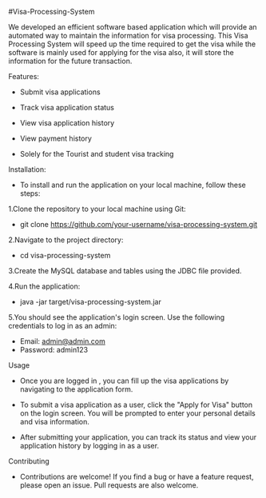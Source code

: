 #Visa-Processing-System

We developed an efficient software based application which will provide an automated way to maintain the information for visa processing. This Visa Processing System will speed up the time required to get the visa while the software is mainly used for applying for the visa also, it will store the information for the future transaction. 


Features:
* Submit visa applications

* Track visa application status

* View visa application history

* View payment history

* Solely for the Tourist and student visa tracking

Installation:
* To install and run the application on your local machine, follow these steps:

1.Clone the repository to your local machine using Git:

* git clone https://github.com/your-username/visa-processing-system.git

2.Navigate to the project directory:

* cd visa-processing-system

3.Create the MySQL database and tables using the JDBC file provided.

4.Run the application:

* java -jar target/visa-processing-system.jar

5.You should see the application's login screen. Use the following credentials to log in as an admin:

* Email: admin@admin.com
* Password: admin123


Usage
* Once you are logged in , you can fill up the visa applications by navigating to the application form.

* To submit a visa application as a user, click the "Apply for Visa" button on the login screen. You will be prompted to enter your personal details and visa information.

* After submitting your application, you can track its status and view your application history by logging in as a user.

Contributing
* Contributions are welcome! If you find a bug or have a feature request, please open an issue. Pull requests are also welcome.
